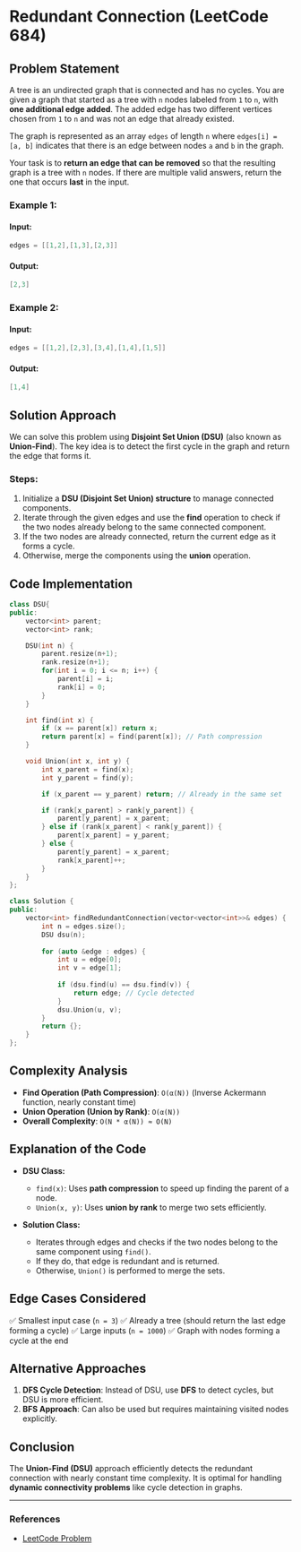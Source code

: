 # Redundant Connection (LeetCode 684)

## Problem Statement
A tree is an undirected graph that is connected and has no cycles. You are given a graph that started as a tree with `n` nodes labeled from `1` to `n`, with **one additional edge added**. The added edge has two different vertices chosen from `1` to `n` and was not an edge that already existed.

The graph is represented as an array `edges` of length `n` where `edges[i] = [a, b]` indicates that there is an edge between nodes `a` and `b` in the graph.

Your task is to **return an edge that can be removed** so that the resulting graph is a tree with `n` nodes. If there are multiple valid answers, return the one that occurs **last** in the input.

### Example 1:
#### Input:
```cpp
edges = [[1,2],[1,3],[2,3]]
```
#### Output:
```cpp
[2,3]
```

### Example 2:
#### Input:
```cpp
edges = [[1,2],[2,3],[3,4],[1,4],[1,5]]
```
#### Output:
```cpp
[1,4]
```

## Solution Approach
We can solve this problem using **Disjoint Set Union (DSU)** (also known as **Union-Find**). The key idea is to detect the first cycle in the graph and return the edge that forms it.

### Steps:
1. Initialize a **DSU (Disjoint Set Union) structure** to manage connected components.
2. Iterate through the given edges and use the **find** operation to check if the two nodes already belong to the same connected component.
3. If the two nodes are already connected, return the current edge as it forms a cycle.
4. Otherwise, merge the components using the **union** operation.

## Code Implementation
```cpp
class DSU{
public:
    vector<int> parent;
    vector<int> rank;

    DSU(int n) {
        parent.resize(n+1);
        rank.resize(n+1);
        for(int i = 0; i <= n; i++) {
            parent[i] = i;
            rank[i] = 0;
        }
    }

    int find(int x) {
        if (x == parent[x]) return x;
        return parent[x] = find(parent[x]); // Path compression
    }

    void Union(int x, int y) {
        int x_parent = find(x);
        int y_parent = find(y);

        if (x_parent == y_parent) return; // Already in the same set

        if (rank[x_parent] > rank[y_parent]) {
            parent[y_parent] = x_parent;
        } else if (rank[x_parent] < rank[y_parent]) {
            parent[x_parent] = y_parent;
        } else {
            parent[y_parent] = x_parent;
            rank[x_parent]++;
        }
    }
};

class Solution {
public:
    vector<int> findRedundantConnection(vector<vector<int>>& edges) {
        int n = edges.size();
        DSU dsu(n);
        
        for (auto &edge : edges) {
            int u = edge[0];
            int v = edge[1];
            
            if (dsu.find(u) == dsu.find(v)) {
                return edge; // Cycle detected
            }
            dsu.Union(u, v);
        }
        return {};
    }
};
```

## Complexity Analysis
- **Find Operation (Path Compression)**: `O(α(N))` (Inverse Ackermann function, nearly constant time)
- **Union Operation (Union by Rank)**: `O(α(N))`
- **Overall Complexity**: `O(N * α(N)) ≈ O(N)`

## Explanation of the Code
- **DSU Class:**
  - `find(x)`: Uses **path compression** to speed up finding the parent of a node.
  - `Union(x, y)`: Uses **union by rank** to merge two sets efficiently.

- **Solution Class:**
  - Iterates through edges and checks if the two nodes belong to the same component using `find()`.
  - If they do, that edge is redundant and is returned.
  - Otherwise, `Union()` is performed to merge the sets.

## Edge Cases Considered
✅ Smallest input case (`n = 3`)
✅ Already a tree (should return the last edge forming a cycle)
✅ Large inputs (`n = 1000`)
✅ Graph with nodes forming a cycle at the end

## Alternative Approaches
1. **DFS Cycle Detection**: Instead of DSU, use **DFS** to detect cycles, but DSU is more efficient.
2. **BFS Approach**: Can also be used but requires maintaining visited nodes explicitly.

## Conclusion
The **Union-Find (DSU)** approach efficiently detects the redundant connection with nearly constant time complexity. It is optimal for handling **dynamic connectivity problems** like cycle detection in graphs.

---
### **References**
- [LeetCode Problem](https://leetcode.com/problems/redundant-connection/)

